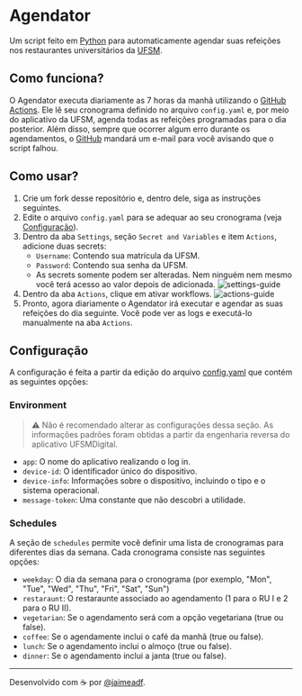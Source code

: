 # Agendator
Um script feito em [Python](https://www.python.org) para automaticamente agendar suas refeições nos restaurantes universitários da [UFSM](https://www.ufsm.br).

## Como funciona?
O Agendator executa diariamente as 7 horas da manhã utilizando o [GitHub Actions](https://github.com/features/actions).
Ele lê seu cronograma definido no arquivo `config.yaml` e, por meio do aplicativo da UFSM, agenda todas as refeições
programadas para o dia posterior. Além disso, sempre que ocorrer algum erro durante os agendamentos, o [GitHub](https://github.com)
mandará um e-mail para você avisando que o script falhou.

## Como usar?
1. Crie um fork desse repositório e, dentro dele, siga as instruções seguintes.
2. Edite o arquivo `config.yaml` para se adequar ao seu cronograma (veja [Configuração](#Configuração)).
3. Dentro da aba `Settings`, seção `Secret and Variables` e item `Actions`, adicione duas secrets:
    - `Username`: Contendo sua matrícula da UFSM.
    - `Password`: Contendo sua senha da UFSM.
    - As secrets somente podem ser alteradas. Nem ninguém nem mesmo você terá acesso ao valor depois de adicionada.
    ![settings-guide](https://github.com/jaimeadf/agendator/assets/40345645/5c34a716-37b4-4828-9df6-f7b9d9b9d4e0)
4. Dentro da aba `Actions`, clique em ativar workflows.
    ![actions-guide](https://github.com/jaimeadf/agendator/assets/40345645/dbfa72fc-fa3e-4aad-86a6-01c37faf53ed)
6. Pronto, agora diariamente o Agendator irá executar e agendar as suas refeições do dia seguinte. Você pode ver as logs e
executá-lo manualmente na aba `Actions`.

## Configuração
A configuração é feita a partir da edição do arquivo [config.yaml](config.yaml) que contém as seguintes opções:

### Environment
> ⚠️ Não é recomendado alterar as configurações dessa seção. As informações padrões foram obtidas
> a partir da engenharia reversa do aplicativo UFSMDigital.

- `app`: O nome do aplicativo realizando o log in.
- `device-id`: O identificador único do dispositivo.
- `device-info`: Informações sobre o dispositivo, incluindo o tipo e o sistema operacional.
- `message-token`: Uma constante que não descobri a utilidade.

### Schedules
A seção de `schedules` permite você definir uma lista de cronogramas para diferentes dias da semana.
Cada cronograma consiste nas seguintes opções:
- `weekday`: O dia da semana para o cronograma (por exemplo, "Mon", "Tue", "Wed", "Thu", "Fri", "Sat", "Sun")
- `restaraunt`: O restaraunte associado ao agendamento (1 para o RU I e 2 para o RU II).
- `vegetarian`: Se o agendamento será com a opção vegetariana (true ou false).
- `coffee`: Se o agendamente inclui o café da manhã (true ou false).
- `lunch`: Se o agendamento inclui o almoço (true ou false).
- `dinner`: Se o agendamento inclui a janta (true ou false).

<hr />

Desenvolvido com ☕ por [@jaimeadf](https://github.com/jaimeadf).